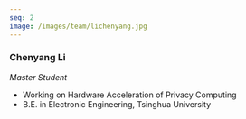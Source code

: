 ```yaml
---
seq: 2
image: /images/team/lichenyang.jpg
---
```


### Chenyang Li
<p><i>Master Student</i></p>

- Working on Hardware Acceleration of Privacy Computing
- B.E. in Electronic Engineering, Tsinghua University

